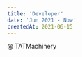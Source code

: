 ```yaml
---
title: 'Developer'
date: 'Jun 2021 - Now'
createdAt: 2021-06-15
---
```

@ <span class="text-yellow-500">TATMachinery</span>

